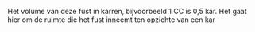 Het volume van deze fust in karren, bijvoorbeeld 1 CC is 0,5 kar. Het gaat hier om de ruimte die het fust inneemt ten opzichte van een kar